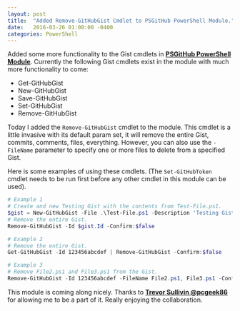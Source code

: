 ```yaml
---
layout: post
title:  "Added Remove-GitHubGist Cmdlet to PSGitHub PowerShell Module."
date:   2016-03-26 01:00:00 -0400
categories: PowerShell
---
```


Added some more functionality to the Gist cmdlets in **[PSGitHub PowerShell Module](http://pcgeek86.github.io/PSGitHub/)**.  Currently the following Gist cmdlets exist in the module with much more functionality to come:

- Get-GitHubGist
- New-GitHubGist
- Save-GitHubGist
- Set-GitHubGist
- Remove-GitHubGist

Today I added the `Remove-GitHubGist` cmdlet to the module.  This cmdlet is a little invasive with its default param set, it will remove the entire Gist, commits, comments, files, everything.
However, you can also use the `-FileName` parameter to specify one or more files to delete from a specified Gist.

Here is some examples of using these cmdlets.  (The `Set-GitHubToken` cmdlet needs to be run first before any other cmdlet in this module can be used).

```powershell
# Example 1
# Create and new Testing Gist with the contents from Test-File.ps1.
$gist = New-GitHubGist -File .\Test-File.ps1 -Description 'Testing Gist' -Public
# Remove the entire Gist.
Remove-GitHubGist -Id $gist.Id -Confirm:$false

# Example 2
# Remove the entire Gist.
Get-GitHubGist -Id 123456abcdef | Remove-GitHubGist -Confirm:$false

# Example 3
# Remove File2.ps1 and File3.ps1 from the Gist. 
Remove-GitHubGist -Id 123456abcdef -FileName File2.ps1, File3.ps1 -Confirm:$false
```

This module is coming along nicely.  Thanks to **[Trevor Sullivin @pcgeek86](https://trevorsullivan.net)** for allowing me to be a part of it.  Really enjoying the collaboration.